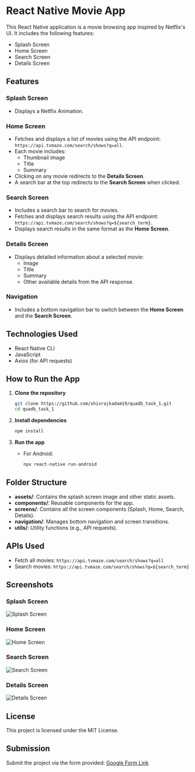 # React Native Movie App

This React Native application is a movie browsing app inspired by Netflix's UI. It includes the following features:

- Splash Screen
- Home Screen
- Search Screen
- Details Screen

## Features

### Splash Screen
- Displays a Netflix Animation.

### Home Screen
- Fetches and displays a list of movies using the API endpoint: `https://api.tvmaze.com/search/shows?q=all`.
- Each movie includes:
  - Thumbnail image
  - Title
  - Summary
- Clicking on any movie redirects to the **Details Screen**.
- A search bar at the top redirects to the **Search Screen** when clicked.

### Search Screen
- Includes a search bar to search for movies.
- Fetches and displays search results using the API endpoint: `https://api.tvmaze.com/search/shows?q=${search_term}`.
- Displays search results in the same format as the **Home Screen**.

### Details Screen
- Displays detailed information about a selected movie:
  - Image
  - Title
  - Summary
  - Other available details from the API response.

### Navigation
- Includes a bottom navigation bar to switch between the **Home Screen** and the **Search Screen**.

## Technologies Used
- React Native CLI
- JavaScript
- Axios (for API requests)

## How to Run the App

1. **Clone the repository**
   ```bash
   git clone https://github.com/shivrajkadam19/quadb_task_1.git
   cd quadb_task_1
   ```

2. **Install dependencies**
   ```bash
   npm install
   ```

3. **Run the app**
   - For Android:
     ```bash
     npx react-native run-android
     ```

## Folder Structure
- **assets/**: Contains the splash screen image and other static assets.
- **components/**: Reusable components for the app.
- **screens/**: Contains all the screen components (Splash, Home, Search, Details).
- **navigation/**: Manages bottom navigation and screen transitions.
- **utils/**: Utility functions (e.g., API requests).

## APIs Used
- Fetch all movies: `https://api.tvmaze.com/search/shows?q=all`
- Search movies: `https://api.tvmaze.com/search/shows?q=${search_term}`

## Screenshots

### Splash Screen
![Splash Screen](./src/assets/screenshots/splash_screen.jpg)

### Home Screen
![Home Screen](./src/assets/screenshots/home_screen.jpg)

### Search Screen
![Search Screen](./src/assets/screenshots/search_screen.jpg)

### Details Screen
![Details Screen](./src/assets/screenshots/details_screen.jpg)

## License
This project is licensed under the MIT License.

## Submission
Submit the project via the form provided:
[Google Form Link](https://docs.google.com/forms/d/e/1FAIpQLSeQ-9PffLbFkzTFfNNv6SqmlyKhV8OT5TJVkPiHBOq9G1-YTQ/viewform)

